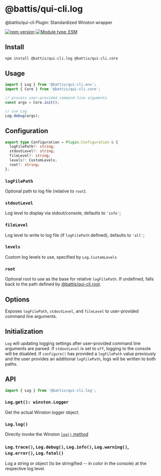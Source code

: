 # @battis/qui-cli.log

@battis/qui-cli Plugin: Standardized Winston wrapper

[![npm version](https://badge.fury.io/js/@battis%2Fqui-cli.log.svg)](https://badge.fury.io/js/@battis%2Fqui-cli.log)
[![Module type: ESM](https://img.shields.io/badge/module%20type-esm-brightgreen)](https://nodejs.org/api/esm.html)

## Install

```sh
npm install @battis/qui-cli.log @battis/qui-cli.core
```

## Usage

```ts
import { Log } from '@battis/qui-cli.env';
import { Core } from '@battis/qui-cli.core';

// process user-provided command-line arguments
const args = Core.init();

// use Log
Log.debug(args);
```

## Configuration

```ts
export type Configuration = Plugin.Configuration & {
  logFilePath?: string;
  stdoutLevel?: string;
  fileLevel?: string;
  levels?: CustomLevels;
  root?: string;
};
```

### `logFilePath`

Optional path to log file (relative to `root`).

### `stdoutLevel`

Log level to display via stdout/console, defaults to `'info'`;

### `fileLevel`

Log level to write to log file (if `logFilePath` defined), defaults to `'all'`;

### `levels`

Custom log levels to use, specified by `Log.CustomLevels`

### `root`

Optional root to use as the base for relative `logFilePath`. If undefined, falls back to the path defined by [@battis/qui-cli.root](https://www.npmjs.com/package/@battis/qui-cli.root).

## Options

Exposes `logFilePath`, `stdoutLevel`, and `fileLevel` to user-provided command line arguments.

## Initialization

`Log` will updating logging settings after user-provided command line arguments are parsed. If `stdoutLevel` is set to `off`, logging to the console will be disabled. If `configure()` has provided a `logFilePath` value previously and the user provides an additional `logFilePath`, logs will be written to both paths.

## API

```ts
import { Log } from '@battis/qui-cli.log';
```

### `Log.get(): winston.Logger`

Get the actual Winston logger object.

### `Log.log()`

Directly invoke the Winston [`log()` method](https://www.npmjs.com/package/winston#user-content-usage)

### `Log.trace()`, `Log.debug()`, `Log.info()`, `Log.warning()`, `Log.error()`, `Log.fatal()`

Log a string or object (to be stringified -- in color in the console) at the respective log level.
